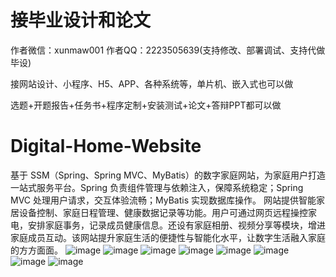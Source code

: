 # 接毕业设计和论文
作者微信：xunmaw001  作者QQ：2223505639(支持修改、部署调试、支持代做毕设)

接网站设计、小程序、H5、APP、各种系统等，单片机、嵌入式也可以做

选题+开题报告+任务书+程序定制+安装测试+论文+答辩PPT都可以做
# Digital-Home-Website
基于 SSM（Spring、Spring MVC、MyBatis）的数字家庭网站，为家庭用户打造一站式服务平台。Spring 负责组件管理与依赖注入，保障系统稳定；Spring MVC 处理用户请求，交互体验流畅；MyBatis 实现数据库操作。  网站提供智能家居设备控制、家庭日程管理、健康数据记录等功能。用户可通过网页远程操控家电，安排家庭事务，记录成员健康信息。还设有家庭相册、视频分享等模块，增进家庭成员互动。该网站提升家庭生活的便捷性与智能化水平，让数字生活融入家庭的方方面面。 
![image](https://github.com/user-attachments/assets/f52583e4-fc07-444c-93d5-c6b0165136c2)
![image](https://github.com/user-attachments/assets/0abc64d2-4172-48c3-b7ef-cc880e394387)
![image](https://github.com/user-attachments/assets/92172f0c-e641-46d3-b75f-247613d6ed7c)
![image](https://github.com/user-attachments/assets/a5dfeb4d-5a15-4b70-a7c9-301103f782b6)
![image](https://github.com/user-attachments/assets/2bede941-baed-47d4-ae78-01097761ba34)
![image](https://github.com/user-attachments/assets/c5f760b0-4224-44fc-9b54-a867f8a79e0a)
![image](https://github.com/user-attachments/assets/721d843c-9bf9-48fd-a0a3-eb1fb0ec60d0)
![image](https://github.com/user-attachments/assets/526cba27-e5fd-434c-b191-86e94481aa86)
